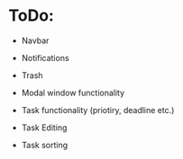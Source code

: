 # ToDo:

- Navbar
- Notifications
- Trash

- Modal window functionality
- Task functionality (priotiry, deadline etc.)
- Task Editing
- Task sorting